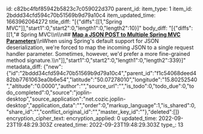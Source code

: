 id: c82bc4fbf85942b5823c7c059022d370
parent_id: 
item_type: 1
item_id: 2bddd34cfd594c70b51569b9d79a10c4
item_updated_time: 1663962064272
title_diff: "[{\"diffs\":[[1,\"Spring MVC\"]],\"start1\":0,\"start2\":0,\"length1\":0,\"length2\":10}]"
body_diff: "[{\"diffs\":[[1,\"# Spring MVC\\\n\\\n## [**Map a JSON POST to Multiple Spring MVC Parameters**](https://www.baeldung.com/spring-mvc-json-param-mapping/)\\\nWhen using Spring's default support for JSON deserialization, we're forced to map the incoming JSON to a single request handler parameter. Sometimes, however, we'd prefer a more fine-grained method signature.\\\n\"]],\"start1\":0,\"start2\":0,\"length1\":0,\"length2\":339}]"
metadata_diff: {"new":{"id":"2bddd34cfd594c70b51569b9d79a10c4","parent_id":"f1c54068deed482bb7761063ea0b6e54","latitude":"50.07278010","longitude":"15.80252540","altitude":"0.0000","author":"","source_url":"","is_todo":0,"todo_due":0,"todo_completed":0,"source":"joplin-desktop","source_application":"net.cozic.joplin-desktop","application_data":"","order":0,"markup_language":1,"is_shared":0,"share_id":"","conflict_original_id":"","master_key_id":""},"deleted":[]}
encryption_cipher_text: 
encryption_applied: 0
updated_time: 2022-09-23T19:48:29.303Z
created_time: 2022-09-23T19:48:29.303Z
type_: 13